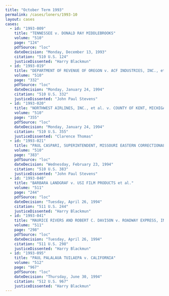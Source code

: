 ```yaml
---
title: "October Term 1993"
permalink: /cases/loners/1993-10
layout: cases
cases:
  - id: "1993-009"
    title: "TENNESSEE v. DONALD RAY MIDDLEBROOKS"
    volume: "510"
    page: "124"
    pdfSource: "loc"
    dateDecision: "Monday, December 13, 1993"
    citation: "510 U.S. 124"
    justiceDissented: "Harry Blackmun"
  - id: "1993-019"
    title: "DEPARTMENT OF REVENUE OF OREGON v. ACF INDUSTRIES, INC., et al."
    volume: "510"
    page: "332"
    pdfSource: "loc"
    dateDecision: "Monday, January 24, 1994"
    citation: "510 U.S. 332"
    justiceDissented: "John Paul Stevens"
  - id: "1993-020"
    title: "NORTHWEST AIRLINES, INC., et al. v. COUNTY OF KENT, MICHIGAN, et al."
    volume: "510"
    page: "355"
    pdfSource: "loc"
    dateDecision: "Monday, January 24, 1994"
    citation: "510 U.S. 355"
    justiceDissented: "Clarence Thomas"
  - id: "1993-021"
    title: "PAUL CASPARI, SUPERINTENDENT, MISSOURI EASTERN CORRECTIONAL CENTER et al. v. CHRISTOPHER BOHLEN"
    volume: "510"
    page: "383"
    pdfSource: "loc"
    dateDecision: "Wednesday, February 23, 1994"
    citation: "510 U.S. 383"
    justiceDissented: "John Paul Stevens"
  - id: "1993-040"
    title: "BARBARA LANDGRAF v. USI FILM PRODUCTS et al."
    volume: "511"
    page: "244"
    pdfSource: "loc"
    dateDecision: "Tuesday, April 26, 1994"
    citation: "511 U.S. 244"
    justiceDissented: "Harry Blackmun"
  - id: "1993-041"
    title: "MAURICE RIVERS AND ROBERT C. DAVISON v. ROADWAY EXPRESS, INC."
    volume: "511"
    page: "298"
    pdfSource: "loc"
    dateDecision: "Tuesday, April 26, 1994"
    citation: "511 U.S. 298"
    justiceDissented: "Harry Blackmun"
  - id: "1993-095"
    title: "PAUL PALALAUA TUILAEPA v. CALIFORNIA"
    volume: "512"
    page: "967"
    pdfSource: "loc"
    dateDecision: "Thursday, June 30, 1994"
    citation: "512 U.S. 967"
    justiceDissented: "Harry Blackmun"
---
```

